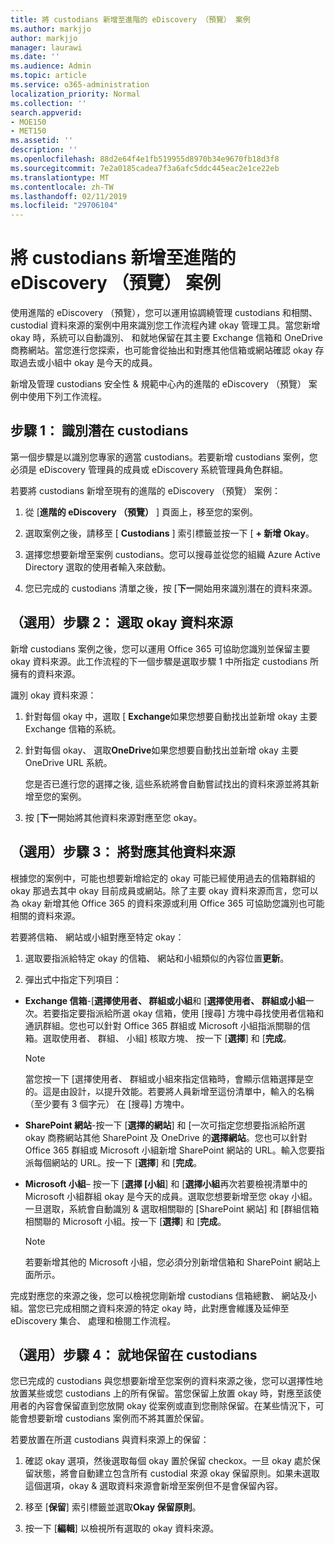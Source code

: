 ```yaml
---
title: 將 custodians 新增至進階的 eDiscovery （預覽） 案例
ms.author: markjjo
author: markjjo
manager: laurawi
ms.date: ''
ms.audience: Admin
ms.topic: article
ms.service: o365-administration
localization_priority: Normal
ms.collection: ''
search.appverid:
- MOE150
- MET150
ms.assetid: ''
description: ''
ms.openlocfilehash: 88d2e64f4e1fb519955d8970b34e9670fb18d3f8
ms.sourcegitcommit: 7e2a0185cadea7f3a6afc5ddc445eac2e1ce22eb
ms.translationtype: MT
ms.contentlocale: zh-TW
ms.lasthandoff: 02/11/2019
ms.locfileid: "29706104"
---
```

# <a name="add-custodians-to-an-advanced-ediscovery-preview-case"></a>將 custodians 新增至進階的 eDiscovery （預覽） 案例

使用進階的 eDiscovery （預覽），您可以運用協調繞管理 custodians 和相關、 custodial 資料來源的案例中用來識別您工作流程內建 okay 管理工具。當您新增 okay 時，系統可以自動識別、 和就地保留在其主要 Exchange 信箱和 OneDrive 商務網站。當您進行您探索，也可能會從抽出和對應其他信箱或網站確認 okay 存取過去或小組中 okay 是今天的成員。

新增及管理 custodians 安全性 & 規範中心內的進階的 eDiscovery （預覽） 案例中使用下列工作流程。 

## <a name="step-1-identify-potential-custodians"></a>步驟 1： 識別潛在 custodians

第一個步驟是以識別您專家的適當 custodians。若要新增 custodians 案例，您必須是 eDiscovery 管理員的成員或 eDiscovery 系統管理員角色群組。   

若要將 custodians 新增至現有的進階的 eDiscovery （預覽） 案例：

1. 從 [**進階的 eDiscovery （預覽）** ] 頁面上，移至您的案例。
 
2. 選取案例之後，請移至 [ **Custodians** ] 索引標籤並按一下 [ **+ 新增 Okay**。 
 
3. 選擇您想要新增至案例 custodians。您可以搜尋並從您的組織 Azure Active Directory 選取的使用者輸入來啟動。
 
4. 您已完成的 custodians 清單之後，按 [**下一**開始用來識別潛在的資料來源。 
   
## <a name="optional-step-2-select-custodian-data-sources"></a>（選用）步驟 2： 選取 okay 資料來源

新增 custodians 案例之後，您可以運用 Office 365 可協助您識別並保留主要 okay 資料來源。此工作流程的下一個步驟是選取步驟 1 中所指定 custodians 所擁有的資料來源。 

識別 okay 資料來源： 

1. 針對每個 okay 中，選取 [ **Exchange**如果您想要自動找出並新增 okay 主要 Exchange 信箱的系統。 
 
2. 針對每個 okay、 選取**OneDrive**如果您想要自動找出並新增 okay 主要 OneDrive URL 系統。 

    您是否已進行您的選擇之後, 這些系統將會自動嘗試找出的資料來源並將其新增至您的案例。
 
4. 按 [**下一**開始將其他資料來源對應至您 okay。

## <a name="optional-step-3-map-additional-data-sources"></a>（選用）步驟 3： 將對應其他資料來源

根據您的案例中，可能也想要新增給定的 okay 可能已經使用過去的信箱群組的 okay 那過去其中 okay 目前成員或網站。除了主要 okay 資料來源而言，您可以為 okay 新增其他 Office 365 的資料來源或利用 Office 365 可協助您識別也可能相關的資料來源。 

若要將信箱、 網站或小組對應至特定 okay：
1. 選取要指派給特定 okay 的信箱、 網站和小組類似的內容位置**更新**。 

2. 彈出式中指定下列項目：
   
  -  **Exchange 信箱**-[**選擇使用者、 群組或小組**和 [**選擇使用者、 群組或小組**一次。若要指定要指派給所選 okay 信箱，使用 [搜尋] 方塊中尋找使用者信箱和通訊群組。您也可以針對 Office 365 群組或 Microsoft 小組指派關聯的信箱。選取使用者、 群組、 小組] 核取方塊、 按一下 [**選擇**] 和 [**完成**。

      > [!NOTE]
      > 當您按一下 [選擇使用者、 群組或小組來指定信箱時，會顯示信箱選擇是空的。這是由設計，以提升效能。若要將人員新增至這份清單中，輸入的名稱 （至少要有 3 個字元） 在 [搜尋] 方塊中。
     
   - **SharePoint 網站**-按一下 [**選擇的網站**] 和 [一次可指定您想要指派給所選 okay 商務網站其他 SharePoint 及 OneDrive 的**選擇網站**。您也可以針對 Office 365 群組或 Microsoft 小組新增 SharePoint 網站的 URL。輸入您要指派每個網站的 URL。按一下 [**選擇**] 和 [**完成**。
   - **Microsoft 小組**– 按一下 [**選擇 [小組**] 和 [**選擇小組**再次若要檢視清單中的 Microsoft 小組群組 okay 是今天的成員。選取您想要新增至您 okay 小組。一旦選取，系統會自動識別 & 選取相關聯的 [SharePoint 網站] 和 [群組信箱相關聯的 Microsoft 小組。按一下 [**選擇**] 和 [**完成**。
        
      > [!NOTE]
      > 若要新增其他的 Microsoft 小組，您必須分別新增信箱和 SharePoint 網站上面所示。

完成對應您的來源之後，您可以檢視您剛新增 custodians 信箱總數、 網站及小組。當您已完成相關之資料來源的特定 okay 時，此對應會維護及延伸至 eDiscovery 集合、 處理和檢閱工作流程。 

## <a name="optional-step-4-place-custodians-on-hold"></a>（選用）步驟 4： 就地保留在 custodians

 您已完成的 custodians 與您想要新增至您案例的資料來源之後，您可以選擇性地放置某些或您 custodians 上的所有保留。當您保留上放置 okay 時，對應至該使用者的內容會保留直到您放開 okay 從案例或直到您刪除保留。在某些情況下，可能會想要新增 custodians 案例而不將其置於保留。 

若要放置在所選 custodians 與資料來源上的保留：

1. 確認 okay 選項，然後選取每個 okay 置於保留 checkox。一旦 okay 處於保留狀態，將會自動建立包含所有 custodial 來源 okay 保留原則。如果未選取這個選項，okay & 選取資料來源會新增至案例但不是會保留內容。

2. 移至 [**保留**] 索引標籤並選取**Okay 保留原則**。 

3. 按一下 [**編輯**] 以檢視所有選取的 okay 資料來源。
